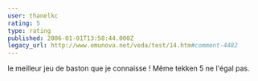 ```yaml
---
user: thanelkc
rating: 5
type: rating
published: 2006-01-01T13:58:44.000Z
legacy_url: http://www.emunova.net/veda/test/14.htm#comment-4482
---
```

le meilleur jeu de baston que je connaisse ! Même tekken 5 ne l'égal pas.